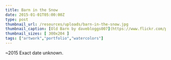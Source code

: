 ```yaml
---
title: Barn in the Snow
date: 2015-01-01T05:00:00Z
type: post
thumbnail_url: /resources/uploads/barn-in-the-snow.jpg
thumbnail_caption: [Old Barn by davebloggs007](https://www.flickr.com/photos/davebloggs007/8583642518)
thumbnail_sizes: [ 300x204 ]
tags: ["artwork","portfolio","watercolors"]
---
```

~2015 Exact date unknown.
